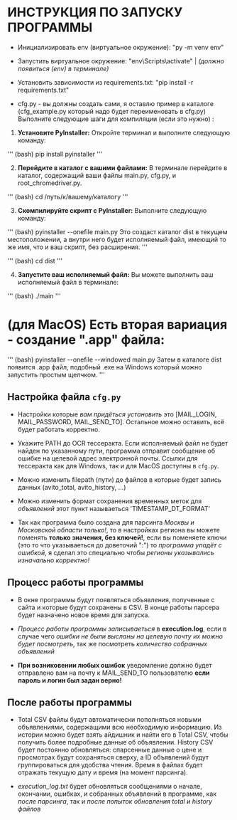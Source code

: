 # ИНСТРУКЦИЯ ПО ЗАПУСКУ ПРОГРАММЫ

- Инициализировать env (виртуальное окружение): "py -m venv env"

- Запустить виртуальное окружение: "env\Scripts\activate"  | *(должно появиться (env) в терминале)*

- Установить зависимости из requirements.txt: "pip install -r requirements.txt"

- cfg.py - вы должны создать сами, я оставлю пример в каталоге (cfg_example.py который надо будет переименовать в cfg.py)
Выполните следующие шаги для компиляции (если это нужно) :

1. **Установите PyInstaller:**
Откройте терминал и выполните следующую команду:

'''
(bash)
pip install pyinstaller
'''

2. **Перейдите в каталог с вашими файлами:**
В терминале перейдите в каталог, содержащий ваши файлы main.py, cfg.py, и root_chromedriver.py.

'''
(bash)
cd /путь/к/вашему/каталогу
'''

3. **Скомпилируйте скрипт с PyInstaller:**
Выполните следующую команду:

'''
(bash)
pyinstaller --onefile main.py
Это создаст каталог dist в текущем местоположении, а внутри него будет исполняемый файл, имеющий то же имя, что и ваш скрипт, без расширения.
'''

'''
(bash)
cd dist
'''

4. **Запустите ваш исполняемый файл:**
Вы можете выполнить ваш исполняемый файл в терминале:

'''
(bash)
./main
'''

# (для MacOS) Есть вторая вариация - создание ".app" файла:

'''
(bash)
pyinstaller --onefile --windowed main.py
Затем в каталоге dist появится .app файл, подобный .exe на Windows который можно запустить простым щелчком.
'''

## Настройка файла `cfg.py`

- Настройки которые *вам придёться установить* это [MAIL_LOGIN, MAIL_PASSWORD, MAIL_SEND_TO]. Остальное можно оставить, всё будет работать корректно.

- Укажите PATH до OCR тессеракта. Если исполняемый файл не будет найден по указанному пути, программа отправит сообщение об ошибке на целевой адрес электронной почты. Ссылки для тессеракта как для Windows, так и для MacOS доступны в `cfg.py`.

- Можно изменить filepath (пути) до файлов в которые будет запись данных (avito_total, avito_history, ...)

- Можно изменить формат сохранения временных меток для *объявлений* этот пункт называеться 'TIMESTAMP_DT_FORMAT'

- Так как программа было создана для парсинга *Москвы и Московской области только!*, то в настройках региона вы можете поменять **только значения, без ключей!**, если вы поменяете ключи (это то что указываеться до доветочий ":") то *программа упадёт с ошибкой*, я сделал это специально чтобы *регионы указывались изначально корректно!*

## Процесс работы программы

- В окне программы будут появляться объявления, полученные с сайта и которые будут сохранены в CSV. В конце работы парсера будет назначено новое время для запуска.

- *Процесс работы программы записываеться* в **execution.log**, если в случае чего *ошибки не были высланы на целевую почту их можно будет посмотреть*, так же посмотреть *количество собранных объявлений*

- **При возниковении любых ошибок** уведомление должно будет отправлено вам на почту к MAIL_SEND_TO пользователю **если пароль и логин был задан верно!**

## После работы программы

- Total CSV файлы будут автоматически пополняться новыми объявлениями, содержащими всю необходимую информацию. Из истории можно будет взять айдишник и найти его в Total CSV, чтобы получить более подробные данные об объявлении. History CSV будет постоянно обновляться: спарсенные данные о цене и просмотрах будут сохраняться сверху, а ID объявлений будут группироваться для удобства чтения. Время в файлах будет отражать текущую дату и время (на момент парсинга).

- *execution_log.txt* будет обновляться сообщениями о начале, окончании, ошибках, и собранных объявлений в программе, как *после парсинга*, так и *после попыток обновления total и history файлов*